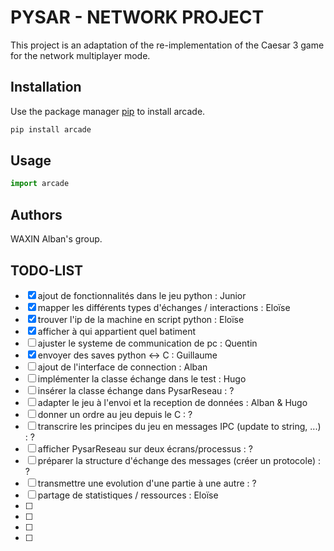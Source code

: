 # PYSAR - NETWORK PROJECT

This project is an adaptation of the re-implementation of the Caesar 3 game for the network multiplayer mode.

## Installation

Use the package manager [pip](https://pip.pypa.io/en/stable/) to install arcade.

```bash
pip install arcade
```

## Usage

```python
import arcade
```

## Authors

WAXIN Alban's group.

## TODO-LIST 

- [x] ajout de fonctionnalités dans le jeu python : Junior
- [x] mapper les différents types d'échanges / interactions : Eloïse
- [x] trouver l'ip de la machine en script python : Eloïse
- [x] afficher à qui appartient quel batiment
- [ ] ajuster le systeme de communication de pc : Quentin
- [x] envoyer des saves python <-> C : Guillaume
- [ ] ajout de l'interface de connection : Alban
- [ ] implémenter la classe échange dans le test : Hugo
- [ ] insérer la classe échange dans PysarReseau : ?
- [ ] adapter le jeu à l'envoi et la reception de données : Alban & Hugo
- [ ] donner un ordre au jeu depuis le C : ?
- [ ] transcrire les principes du jeu en messages IPC (update to string, ...) : ?
- [ ] afficher PysarReseau sur deux écrans/processus : ?
- [ ] préparer la structure d'échange des messages (créer un protocole) : ?
- [ ] transmettre une evolution d'une partie à une autre : ?
- [ ] partage de statistiques / ressources : Eloïse
- [ ] 
- [ ] 
- [ ] 
- [ ] 


